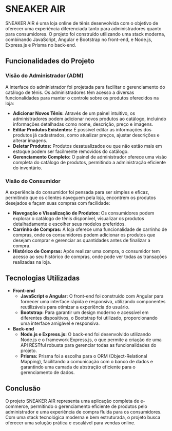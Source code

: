 <h1>SNEAKER AIR</h1>

<p>SNEAKER AIR é uma loja online de tênis desenvolvida com o objetivo de oferecer uma experiência diferenciada tanto para administradores quanto para consumidores. O projeto foi construído utilizando uma stack moderna, combinando JavaScript, Angular e Bootstrap no front-end, e Node.js, Express.js e Prisma no back-end.</p>

<h2>Funcionalidades do Projeto</h2>

<h3>Visão do Administrador (ADM)</h3>
<p>A interface do administrador foi projetada para facilitar o gerenciamento do catálogo de tênis. Os administradores têm acesso a diversas funcionalidades para manter o controle sobre os produtos oferecidos na loja:</p>
<ul>
    <li><strong>Adicionar Novos Tênis:</strong> Através de um painel intuitivo, os administradores podem adicionar novos produtos ao catálogo, incluindo informações detalhadas como nome, descrição, preço e imagens.</li>
    <li><strong>Editar Produtos Existentes:</strong> É possível editar as informações dos produtos já cadastrados, como atualizar preços, ajustar descrições e alterar imagens.</li>
    <li><strong>Deletar Produtos:</strong> Produtos desatualizados ou que não estão mais em estoque podem ser facilmente removidos do catálogo.</li>
    <li><strong>Gerenciamento Completo:</strong> O painel de administrador oferece uma visão completa do catálogo de produtos, permitindo a administração eficiente do inventário.</li>
</ul>

<h3>Visão do Consumidor</h3>
<p>A experiência do consumidor foi pensada para ser simples e eficaz, permitindo que os clientes naveguem pela loja, encontrem os produtos desejados e façam suas compras com facilidade:</p>
<ul>
    <li><strong>Navegação e Visualização de Produtos:</strong> Os consumidores podem explorar o catálogo de tênis disponível, visualizar os produtos detalhadamente e escolher seus modelos preferidos.</li>
    <li><strong>Carrinho de Compras:</strong> A loja oferece uma funcionalidade de carrinho de compras, onde os consumidores podem adicionar os produtos que desejam comprar e gerenciar as quantidades antes de finalizar a compra.</li>
    <li><strong>Histórico de Compras:</strong> Após realizar uma compra, o consumidor tem acesso ao seu histórico de compras, onde pode ver todas as transações realizadas na loja.</li>
</ul>

<h2>Tecnologias Utilizadas</h2>

<ul>
    <li><strong>Front-end</strong>
        <ul>
            <li><strong>JavaScript e Angular:</strong> O front-end foi construído com Angular para fornecer uma interface rápida e responsiva, utilizando componentes reutilizáveis para otimizar a experiência do usuário.</li>
            <li><strong>Bootstrap:</strong> Para garantir um design moderno e acessível em diferentes dispositivos, o Bootstrap foi utilizado, proporcionando uma interface amigável e responsiva.</li>
        </ul>
    </li>
    <li><strong>Back-end</strong>
        <ul>
            <li><strong>Node.js e Express.js:</strong> O back-end foi desenvolvido utilizando Node.js e o framework Express.js, o que permite a criação de uma API RESTful robusta para gerenciar todas as funcionalidades do projeto.</li>
            <li><strong>Prisma:</strong> Prisma foi a escolha para o ORM (Object-Relational Mapping), facilitando a comunicação com o banco de dados e garantindo uma camada de abstração eficiente para o gerenciamento de dados.</li>
        </ul>
    </li>
</ul>

<h2>Conclusão</h2>
<p>O projeto SNEAKER AIR representa uma aplicação completa de e-commerce, permitindo o gerenciamento eficiente de produtos pelo administrador e uma experiência de compra fluida para os consumidores. Com uma stack tecnológica moderna e bem estruturada, o projeto busca oferecer uma solução prática e escalável para vendas online.</p>